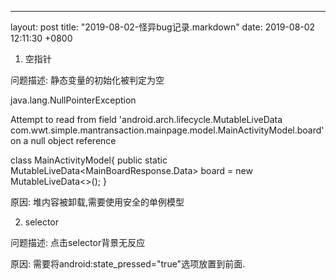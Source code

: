 ---
layout: post
title:  "2019-08-02-怪异bug记录.markdown"
date:   2019-08-02 12:11:30 +0800


1. 空指针

问题描述: 静态变量的初始化被判定为空


java.lang.NullPointerException

Attempt to read from field 'android.arch.lifecycle.MutableLiveData com.wwt.simple.mantransaction.mainpage.model.MainActivityModel.board' on a null object reference

class MainActivityModel{
    public static MutableLiveData<MainBoardResponse.Data> board = new MutableLiveData<>();
}

原因: 堆内容被卸载,需要使用安全的单例模型

2. selector

问题描述: 点击selector背景无反应

原因: 需要将android:state_pressed="true"选项放置到前面.


